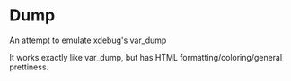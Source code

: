 Dump
====

An attempt to emulate xdebug's var_dump

It works exactly like var_dump, but has HTML formatting/coloring/general prettiness.
